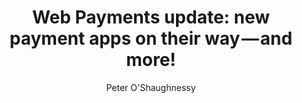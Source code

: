 ---
title: "Web Payments update: new payment apps on their way — and more!"
short_desc: "The latest Web Payment news from Samsung Internet"
long_desc: "Making online payments easier is good for customers — and good for businesses and non-profits..."
author: Peter O'Shaughnessy
image: https://cdn-images-1.medium.com/max/800/1*1r-AWBCXtYGlYCR-WuA7xA.png
link: https://medium.com/samsung-internet-dev/web-payments-update-new-payment-apps-on-their-way-and-more-cef1c62edaf6
external: medium.com
---
